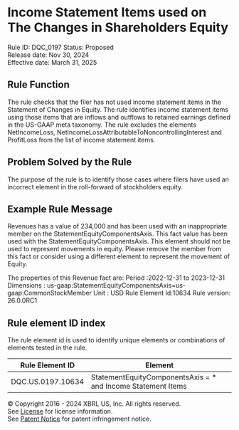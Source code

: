 # Income Statement Items used on The Changes in Shareholders Equity
Rule ID: DQC_0197
Status: Proposed  
Release date: Nov 30, 2024  
Effective date:  March 31, 2025

## Rule Function
The rule checks that the filer has not used income statement items in the Statement of Changes in Equity. The rule identifies income statement items using those items that are inflows and outflows to retained earnings defined in the US-GAAP meta taxonomy. The rule excludes the elements NetIncomeLoss, NetIncomeLossAttributableToNoncontrollingInterest and ProfitLoss from the list of income statement items. 

## Problem Solved by the Rule
 The purpose of the rule is to identify those cases where filers have used an incorrect element in the roll-forward of stockholders equity. 

## Example Rule Message
Revenues has a value of 234,000 and has been used with an inappropriate member on the StatementEquityComponentsAxis. This fact value has been used with the StatementEquityComponentsAxis. This element should not be used to represent movements in equity.  Please remove the member from this fact or consider using a different element to represent the movement of Equity.

The properties of this Revenue fact are:
Period :2022-12-31 to 2023-12-31
Dimensions : us-gaap:StatementEquityComponentsAxis=us-gaap:CommonStockMember
Unit : USD
Rule Element Id:10634
Rule version: 26.0.0RC1

## Rule element ID index  
The rule element id is used to identify unique elements or combinations of elements tested in the rule.

|Rule Element ID|Element|
|--- |--- |
| DQC.US.0197.10634 |StatementEquityComponentsAxis = * and Income Statement Items|



© Copyright 2016 - 2024 XBRL US, Inc. All rights reserved.   
See [License](https://xbrl.us/dqc-license) for license information.  
See [Patent Notice](https://xbrl.us/dqc-patent) for patent infringement notice. 
